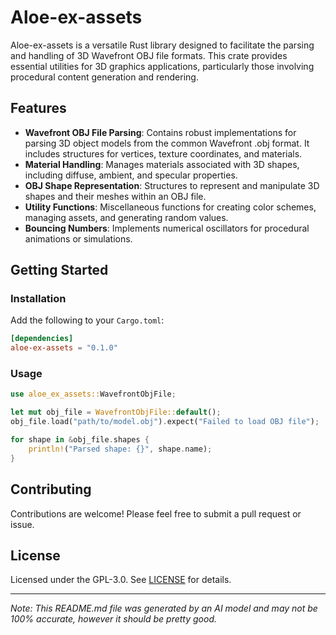 # Aloe-ex-assets

Aloe-ex-assets is a versatile Rust library designed to facilitate the parsing and handling of 3D Wavefront OBJ file formats. This crate provides essential utilities for 3D graphics applications, particularly those involving procedural content generation and rendering.

## Features

- **Wavefront OBJ File Parsing**: Contains robust implementations for parsing 3D object models from the common Wavefront .obj format. It includes structures for vertices, texture coordinates, and materials.
- **Material Handling**: Manages materials associated with 3D shapes, including diffuse, ambient, and specular properties.
- **OBJ Shape Representation**: Structures to represent and manipulate 3D shapes and their meshes within an OBJ file.
- **Utility Functions**: Miscellaneous functions for creating color schemes, managing assets, and generating random values.
- **Bouncing Numbers**: Implements numerical oscillators for procedural animations or simulations.

## Getting Started

### Installation
Add the following to your `Cargo.toml`:

```toml
[dependencies]
aloe-ex-assets = "0.1.0"
```

### Usage

```rust
use aloe_ex_assets::WavefrontObjFile;

let mut obj_file = WavefrontObjFile::default();
obj_file.load("path/to/model.obj").expect("Failed to load OBJ file");

for shape in &obj_file.shapes {
    println!("Parsed shape: {}", shape.name);
}
```

## Contributing
Contributions are welcome! Please feel free to submit a pull request or issue.

## License
Licensed under the GPL-3.0. See [LICENSE](https://github.com/klebs6/aloe-rs) for details.

---

*Note: This README.md file was generated by an AI model and may not be 100% accurate, however it should be pretty good.*

